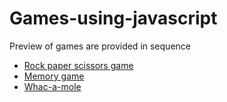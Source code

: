 # Games-using-javascript
<P>Preview of games are provided in sequence</P>
<ul>
<li><a href='https://roshambo-loremcodes-game.netlify.app/'>Rock paper scissors game</a></li>
<li><a href='https://memory-game-loremcodes.netlify.app/'>Memory game</a></li>
<li><a href='https://whac-a-mole-loremcodes-games.netlify.app/'>Whac-a-mole</a></li>
</ul>

